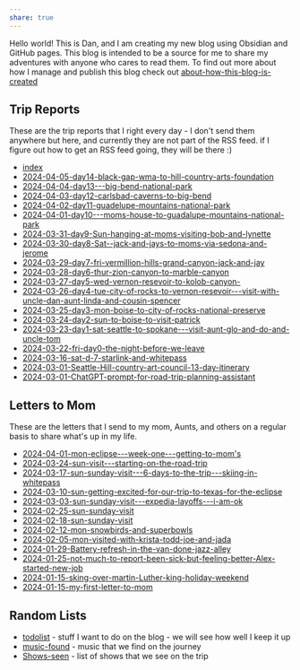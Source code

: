 ```yaml
---
share: true
---
```


Hello world!   This is Dan, and I am creating my new blog using Obsidian and GitHub pages.   This blog is intended to be a source for me to share my adventures with anyone who cares to read them.   To find out more about how I manage and publish this blog check out [about-how-this-blog-is-created](./about-how-this-blog-is-created.md)

## Trip Reports

These are the trip reports that I right every day - I don't send them anywhere but here, and currently they are not part of the RSS feed.  if I figure out how to get an RSS feed going, they will be there :) 

- [index](./trip-reports/index.md)
- [2024-04-05-day14-black-gap-wma-to-hill-country-arts-foundation](./trip-reports/2024-04-05-day14-black-gap-wma-to-hill-country-arts-foundation.md)
- [2024-04-04-day13---big-bend-national-park](./trip-reports/2024-04-04-day13---big-bend-national-park.md)
- [2024-04-03-day12-carlsbad-caverns-to-big-bend](./trip-reports/2024-04-03-day12-carlsbad-caverns-to-big-bend.md)
- [2024-04-02-day11-guadelupe-mountains-national-park](./trip-reports/2024-04-02-day11-guadelupe-mountains-national-park.md)
- [2024-04-01-day10---moms-house-to-guadalupe-mountains-national-park](./trip-reports/2024-04-01-day10---moms-house-to-guadalupe-mountains-national-park.md)
- [2024-03-31-day9-Sun-hanging-at-moms-visiting-bob-and-lynette](./trip-reports/2024-03-31-day9-Sun-hanging-at-moms-visiting-bob-and-lynette.md)
- [2024-03-30-day8-Sat--jack-and-jays-to-moms-via-sedona-and-jerome](./trip-reports/2024-03-30-day8-Sat--jack-and-jays-to-moms-via-sedona-and-jerome.md)
- [2024-03-29-day7-fri-vermillion-hills-grand-canyon-jack-and-jay](./trip-reports/2024-03-29-day7-fri-vermillion-hills-grand-canyon-jack-and-jay.md)
- [2024-03-28-day6-thur-zion-canyon-to-marble-canyon](./trip-reports/2024-03-28-day6-thur-zion-canyon-to-marble-canyon.md)
- [2024-03-27-day5-wed-vernon-resevoir-to-kolob-canyon-](./trip-reports/2024-03-27-day5-wed-vernon-resevoir-to-kolob-canyon-.md)
- [2024-03-26-day4-tue-city-of-rocks-to-vernon-resevoir---visit-with-uncle-dan-aunt-linda-and-cousin-spencer](./trip-reports/2024-03-26-day4-tue-city-of-rocks-to-vernon-resevoir---visit-with-uncle-dan-aunt-linda-and-cousin-spencer.md)
- [2024-03-25-day3-mon-boise-to-city-of-rocks-national-preserve](./trip-reports/2024-03-25-day3-mon-boise-to-city-of-rocks-national-preserve.md)
- [2024-03-24-day2-sun-to-boise-to-visit-patrick](./trip-reports/2024-03-24-day2-sun-to-boise-to-visit-patrick.md)
- [2024-03-23-day1-sat-seattle-to-spokane---visit-aunt-glo-and-do-and-uncle-tom](./trip-reports/2024-03-23-day1-sat-seattle-to-spokane---visit-aunt-glo-and-do-and-uncle-tom.md)
- [2024-03-22-fri-day0-the-night-before-we-leave](./trip-reports/2024-03-22-fri-day0-the-night-before-we-leave.md)
- [2024-03-16-sat-d-7-starlink-and-whitepass](./trip-reports/2024-03-16-sat-d-7-starlink-and-whitepass.md)
- [2024-03-01-Seattle-Hill-country-art-council-13-day-itinerary](./trip-reports/2024-03-01-Seattle-Hill-country-art-council-13-day-itinerary.md)
- [2024-03-01-ChatGPT-prompt-for-road-trip-planning-assistant](./trip-reports/2024-03-01-ChatGPT-prompt-for-road-trip-planning-assistant.md)



## Letters to Mom
These are the letters that I send to my mom, Aunts, and others on a regular basis to share what's up in my life.
- [2024-04-01-mon-eclipse---week-one---getting-to-mom's](./letters-to-mom/2024-04-01-mon-eclipse---week-one---getting-to-mom's.md)
- [2024-03-24-sun-visit---starting-on-the-road-trip](./letters-to-mom/2024-03-24-sun-visit---starting-on-the-road-trip.md)
- [2024-03-17-sun-sunday-visit---6-days-to-the-trip---skiing-in-whitepass](./letters-to-mom/2024-03-17-sun-sunday-visit---6-days-to-the-trip---skiing-in-whitepass.md)
- [2024-03-10-sun-getting-excited-for-our-trip-to-texas-for-the-eclipse](./letters-to-mom/2024-03-10-sun-getting-excited-for-our-trip-to-texas-for-the-eclipse.md)
- [2024-03-03-sun-sunday-visit---expedia-layoffs---i-am-ok](./letters-to-mom/2024-03-03-sun-sunday-visit---expedia-layoffs---i-am-ok.md)
- [2024-02-25-sun-sunday-visit](./letters-to-mom/2024-02-25-sun-sunday-visit.md)
- [2024-02-18-sun-sunday-visit](./letters-to-mom/2024-02-18-sun-sunday-visit.md)
- [2024-02-12-mon-snowbirds-and-superbowls](./letters-to-mom/2024-02-12-mon-snowbirds-and-superbowls.md)
- [2024-02-05-mon-visited-with-krista-todd-joe-and-jada](./letters-to-mom/2024-02-05-mon-visited-with-krista-todd-joe-and-jada.md)
- [2024-01-29-Battery-refresh-in-the-van-done-jazz-alley](./letters-to-mom/2024-01-29-Battery-refresh-in-the-van-done-jazz-alley.md)
- [2024-01-25-not-much-to-report-been-sick-but-feeling-better-Alex-started-new-job](./letters-to-mom/2024-01-25-not-much-to-report-been-sick-but-feeling-better-Alex-started-new-job.md)
- [2024-01-15-sking-over-martin-Luther-king-holiday-weekend](./letters-to-mom/2024-01-15-sking-over-martin-Luther-king-holiday-weekend.md)
- [2024-01-15-my-first-letter-to-mom](./letters-to-mom/2024-01-15-my-first-letter-to-mom.md)


## Random Lists

- [todolist](./todolist.md) - stuff I want to do on the blog - we will see how well I keep it up
- [music-found](./music-found.md) - music that we find on the journey
- [Shows-seen](./Shows-seen.md) - list of shows that we see on the trip







